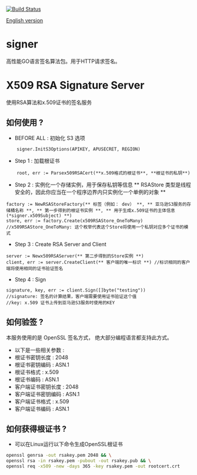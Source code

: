 [![Build Status](https://travis-ci.org/FeiniuBus/signer.svg?branch=master)](https://travis-ci.org/FeiniuBus/signer)

[English version](https://github.com/FeiniuBus/signer/blob/master/README.md)

# signer
高性能GO语言签名算法包。用于HTTP请求签名。

# X509 RSA Signature Server
使用RSA算法和x.509证书的签名服务

## 如何使用 ?
* BEFORE ALL : 初始化 S3 选项
```
    signer.InitS3Options(APIKEY, APUSECRET, REGION)
```

* Step 1 : 加载根证书
```
    root, err := Parsex509RSACert(**x.509格式的根证书**, **根证书的私钥**)
```

* Step 2 : 实例化一个存储实例，用于保存私钥等信息
** RSAStore 类型是线程安全的，因此你应当在一个程序边界内只实例化一个单例的对象 **
```
factory := NewRSAStoreFactory(** 标签（例如： dev） **, ** 亚马逊S3服务的存储桶名称 **, ** 第一步得到的根证书实例 **, ** 用于生成x.509证书的主体信息 (*signer.x509Subject) **)
store, err := factory.Create(x509RSAStore_OneToMany) //x509RSAStore_OneToMany: 这个枚举代表这个Store将使用一个私钥对应多个证书的模式 
```

* Step 3 : Create RSA Server and Client
```
server := Newx509RSAServer(** 第二步得到的Store实例 **)
client, err := server.CreateClient(** 客户端的唯一标识 **) //标识相同的客户端将使用相同的证书验证签名
```

* Step 4 : Sign
```
signature, key, err := client.Sign([]byte("testing")) 
//signature: 签名的计算结果，客户端需要使用证书验证这个值
//key: x.509 证书上传到亚马逊S3服务时使用的KEY
```

## 如何验签 ?
本服务使用的是 OpenSSL 签名方式， 绝大部分编程语言都支持此方式。

* 以下是一些相关参数 :
* 根证书密钥长度 : 2048
* 根证书密钥编码 : ASN.1
* 根证书格式 : x.509
* 根证书编码 : ASN.1
* 客户端证书密钥长度 : 2048
* 客户端证书密钥编码 : ASN.1
* 客户端证书格式 : x.509
* 客户端证书编码 : ASN.1

## 如何获得根证书 ?
* 可以在Linux运行以下命令生成OpenSSL根证书
```bash
openssl genrsa -out rsakey.pem 2048 && \
openssl rsa -in rsakey.pem -pubout -out rsakey.pub && \
openssl req -x509 -new -days 365 -key rsakey.pem -out rootcert.crt
```